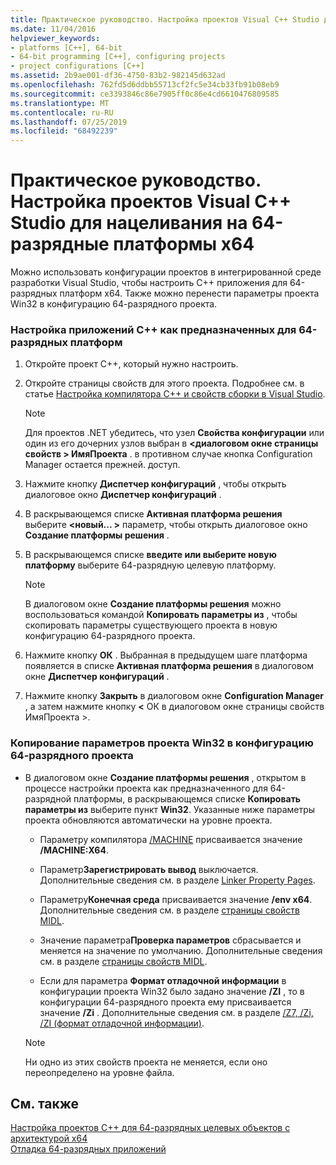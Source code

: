 ```yaml
---
title: Практическое руководство. Настройка проектов Visual C++ Studio для нацеливания на 64-разрядные платформы x64
ms.date: 11/04/2016
helpviewer_keywords:
- platforms [C++], 64-bit
- 64-bit programming [C++], configuring projects
- project configurations [C++]
ms.assetid: 2b9ae001-df36-4750-83b2-982145d632ad
ms.openlocfilehash: 762fd5d6ddbb55713cf2fc5e34cb33fb91b08eb9
ms.sourcegitcommit: ce3393846c86e7905ff0c86e4cd6610476809585
ms.translationtype: MT
ms.contentlocale: ru-RU
ms.lasthandoff: 07/25/2019
ms.locfileid: "68492239"
---
```

# <a name="how-to-configure-visual-studio-c-projects-to-target-64-bit-x64-platforms"></a>Практическое руководство. Настройка проектов Visual C++ Studio для нацеливания на 64-разрядные платформы x64

Можно использовать конфигурации проектов в интегрированной среде разработки Visual Studio, чтобы настроить C++ приложения для 64-разрядных платформ x64. Также можно перенести параметры проекта Win32 в конфигурацию 64-разрядного проекта.

### <a name="to-set-up-c-applications-to-target-64-bit-platforms"></a>Настройка приложений C++ как предназначенных для 64-разрядных платформ

1. Откройте проект C++, который нужно настроить.

1. Откройте страницы свойств для этого проекта. Подробнее см. в статье [Настройка компилятора C++ и свойств сборки в Visual Studio](working-with-project-properties.md).

   > [!NOTE]
   > Для проектов .NET убедитесь, что узел **Свойства конфигурации** или один из его дочерних узлов выбран в   **\<диалоговом окне страницы свойств > ИмяПроекта** . в противном случае кнопка Configuration Manager остается прежней. доступ.

1. Нажмите кнопку **Диспетчер конфигураций** , чтобы открыть диалоговое окно **Диспетчер конфигураций** .

1. В раскрывающемся списке **Активная платформа решения** выберите  **\<новый... >** параметр, чтобы открыть диалоговое окно **Создание платформы решения** .

1. В раскрывающемся списке **введите или выберите новую платформу** выберите 64-разрядную целевую платформу.

   > [!NOTE]
   > В диалоговом окне **Создание платформы решения** можно воспользоваться командой **Копировать параметры из** , чтобы скопировать параметры существующего проекта в новую конфигурацию 64-разрядного проекта.

1. Нажмите кнопку **ОК** . Выбранная в предыдущем шаге платформа появляется в списке **Активная платформа решения** в диалоговом окне **Диспетчер конфигураций** .

1. Нажмите кнопку **Закрыть** в диалоговом окне **Configuration Manager** , а затем нажмите кнопку   **\<** ОК в диалоговом окне страницы свойств ИмяПроекта >.

### <a name="to-copy-win32-project-settings-into-a-64-bit-project-configuration"></a>Копирование параметров проекта Win32 в конфигурацию 64-разрядного проекта

- В диалоговом окне **Создание платформы решения** , открытом в процессе настройки проекта как предназначенного для 64-разрядной платформы, в раскрывающемся списке **Копировать параметры из** выберите пункт **Win32**. Указанные ниже параметры проекта обновляются автоматически на уровне проекта.

  - Параметру компилятора [/MACHINE](reference/machine-specify-target-platform.md) присваивается значение **/MACHINE:X64**.

  - Параметр**Зарегистрировать вывод** выключается. Дополнительные сведения см. в разделе [Linker Property Pages](reference/linker-property-pages.md).

  - Параметру**Конечная среда** присваивается значение **/env x64**. Дополнительные сведения см. в разделе [страницы свойств MIDL](reference/midl-property-pages.md).

  - Значение параметра**Проверка параметров** сбрасывается и меняется на значение по умолчанию. Дополнительные сведения см. в разделе [страницы свойств MIDL](reference/midl-property-pages.md).

  - Если для параметра **Формат отладочной информации** в конфигурации проекта Win32 было задано значение **/ZI** , то в конфигурации 64-разрядного проекта ему присваивается значение **/Zi** . Дополнительные сведения см. в разделе [/Z7, /Zi, /ZI (формат отладочной информации)](reference/z7-zi-zi-debug-information-format.md).

  > [!NOTE]
  > Ни одно из этих свойств проекта не меняется, если оно переопределено на уровне файла.

## <a name="see-also"></a>См. также

[Настройка проектов C++ для 64-разрядных целевых объектов с архитектурой x64](configuring-programs-for-64-bit-visual-cpp.md)<br/>
[Отладка 64-разрядных приложений](/visualstudio/debugger/debug-64-bit-applications)
